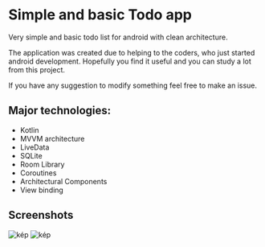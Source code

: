 # Simple and basic Todo app
Very simple and basic todo list for android with clean architecture.

The application was created due to helping to the coders, who just started android development. Hopefully you find it useful and you can study a lot from this project.

If you have any suggestion to modify something feel free to make an issue.

## Major technologies:
- Kotlin
- MVVM architecture
- LiveData
- SQLite
- Room Library
- Coroutines
- Architectural Components
- View binding

## Screenshots

![kép](https://user-images.githubusercontent.com/47295046/121549489-70203580-c9fd-11eb-8502-654588648bc2.png)
![kép](https://user-images.githubusercontent.com/47295046/121549862-c0979300-c9fd-11eb-9b7c-d8ff5ddd1b50.png)

